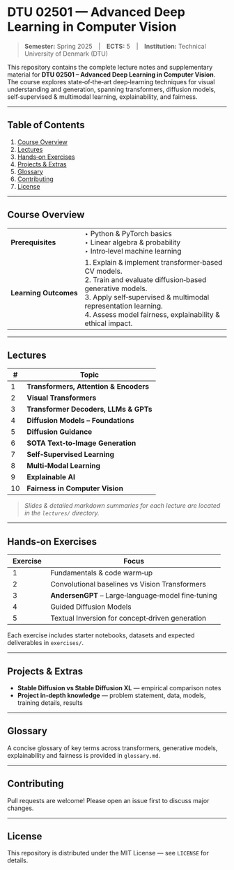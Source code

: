 # DTU 02501 — Advanced Deep Learning in Computer Vision

> **Semester:** Spring 2025 | **ECTS:** 5 | **Institution:** Technical University of Denmark (DTU)

This repository contains the complete lecture notes and supplementary material for **DTU 02501 – Advanced Deep Learning in Computer Vision**. The course explores state‑of‑the‑art deep‑learning techniques for visual understanding and generation, spanning transformers, diffusion models, self‑supervised & multimodal learning, explainability, and fairness.

---

## Table of Contents

1. [Course Overview](#course-overview)
2. [Lectures](#lectures)
3. [Hands‑on Exercises](#hands-on-exercises)
4. [Projects & Extras](#projects--extras)
5. [Glossary](#glossary)
6. [Contributing](#contributing)
7. [License](#license)

---

## Course Overview

|                       |                                                                                                                                                                                                                                                 |
| --------------------- | ----------------------------------------------------------------------------------------------------------------------------------------------------------------------------------------------------------------------------------------------- |
| **Prerequisites**     | ‣ Python & PyTorch basics  <br>‣ Linear algebra & probability  <br>‣ Intro‑level machine learning                                                                                                                                               |
| **Learning Outcomes** | 1. Explain & implement transformer‑based CV models.<br>2. Train and evaluate diffusion‑based generative models.<br>3. Apply self‑supervised & multimodal representation learning.<br>4. Assess model fairness, explainability & ethical impact. |

---

## Lectures

|  #  | Topic                                  |
| --- | -------------------------------------- |
| 1   | **Transformers, Attention & Encoders** |
| 2   | **Visual Transformers**                |
| 3   | **Transformer Decoders, LLMs & GPTs**  |
| 4   | **Diffusion Models – Foundations**     |
| 5   | **Diffusion Guidance**                 |
| 6   | **SOTA Text‑to‑Image Generation**      |
| 7   | **Self‑Supervised Learning**           |
| 8   | **Multi‑Modal Learning**               |
| 9   | **Explainable AI**                     |
| 10  | **Fairness in Computer Vision**        |

> *Slides & detailed markdown summaries for each lecture are located in the `lectures/` directory.*

---

## Hands‑on Exercises

|  Exercise  | Focus                                              |
| ---------- | -------------------------------------------------- |
|  1         | Fundamentals & code warm‑up                        |
|  2         | Convolutional baselines vs Vision Transformers     |
|  3         | **AndersenGPT** – Large‑language‑model fine‑tuning |
|  4         | Guided Diffusion Models                            |
|  5         | Textual Inversion for concept‑driven generation    |

Each exercise includes starter notebooks, datasets and expected deliverables in `exercises/`.

---

## Projects & Extras

* **Stable Diffusion vs Stable Diffusion XL** — empirical comparison notes
* **Project in‑depth knowledge** — problem statement, data, models, training details, results

---

## Glossary

A concise glossary of key terms across transformers, generative models, explainability and fairness is provided in `glossary.md`.

---

## Contributing

Pull requests are welcome! Please open an issue first to discuss major changes.

---

## License

This repository is distributed under the MIT License — see `LICENSE` for details.
